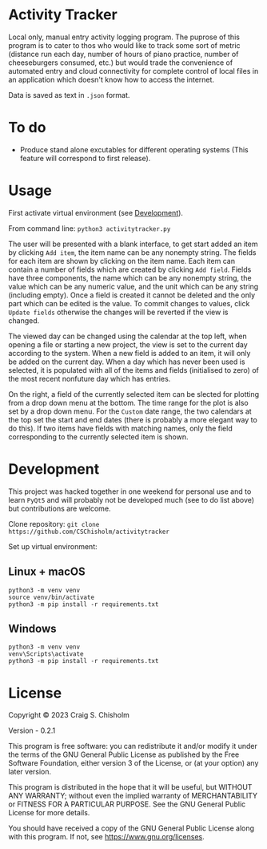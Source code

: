 # Activity Tracker

Local only, manual entry activity logging program. The puprose of this program is to cater to thos who would like to track some sort of metric (distance run each day, number of hours of piano practice, number of cheeseburgers consumed, etc.) but would trade the convenience of automated entry and cloud connectivity for complete control of local files in an application which doesn't know how to access the internet.

Data is saved as text in `.json` format.

# To do
* Produce stand alone excutables for different operating systems (This feature will correspond to first release).

# Usage

First activate virtual environment (see [Development](#development)).

From command line: `python3 activitytracker.py`

The user will be presented with a blank interface, to get start added an item by clicking `Add item`, the item name can be any nonempty string. The fields for each item are shown by clicking on the item name. Each item can contain a number of fields which are created by clicking `Add field`. Fields have three components, the name which can be any nonempty string, the value which can be any numeric value, and the unit which can be any string (including empty). Once a field is created it cannot be deleted and the only part which can be edited is the value. To commit changes to values, click `Update fields` otherwise the changes will be reverted if the view is changed.

The viewed day can be changed using the calendar at the top left, when opening a file or starting a new project, the view is set to the current day according to the system. When a new field is added to an item, it will only be added on the current day. When a day which has never been used is selected, it is populated with all of the items and fields (initialised to zero) of the most recent nonfuture day which has entries.

On the right, a field of the currently selected item can be slected for plotting from a drop down menu at the bottom. The time range for the plot is also set by a drop down menu. For the `Custom` date range, the two calendars at the top set the start and end dates (there is probably a more elegant way to do this). If two items have fields with matching names, only the field corresponding to the currently selected item is shown.

# Development
This project was hacked together in one weekend for personal use and to learn `PyQt5` and will probably not be developed much (see to do list above) but contributions are welcome.

Clone repository:
`git clone https://github.com/CSChisholm/activitytracker`

Set up virtual environment:

## Linux + macOS
```
python3 -m venv venv
source venv/bin/activate
python3 -m pip install -r requirements.txt
```

## Windows
```
python3 -m venv venv
venv\Scripts\activate
python3 -m pip install -r requirements.txt
```

# License

Copyright © 2023 Craig S. Chisholm

Version - 0.2.1

This program is free software: you can redistribute it and/or modify it under the terms of the GNU General Public License as published by the Free Software Foundation, either version 3 of the License, or (at your option) any later version.

This program is distributed in the hope that it will be useful, but WITHOUT ANY WARRANTY; without even the implied warranty of MERCHANTABILITY or FITNESS FOR A PARTICULAR PURPOSE.  See the GNU General Public License for more details.

You should have received a copy of the GNU General Public License along with this program.  If not, see <a href="https://www.gnu.org/licenses/">https://www.gnu.org/licenses</a>.
